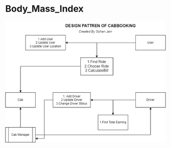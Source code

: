 # Body_Mass_Index
<img src="https://github.com/snsohanjain/Cab_Booking/blob/bf68657e215cffb1eea88a8a0485c60c0d6eab77/CAB_Booking.drawio.png"/>
